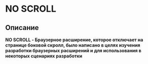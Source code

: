 # NO SCROLL

## Описание

**NO SCROLL - Браузерное расширение, которое отключает на странице боковой скролл, было написано в целях изучения разработки браузерных расширений и для использования в некоторых сценариях разработки**
